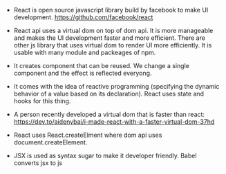 * React is open source javascript library build by facebook to make UI development.
https://github.com/facebook/react

* React api uses a virtual dom on top of dom api. It is more manageable and makes the UI development faster and more efficient.
There are other js library that uses virtual dom to render UI more efficiently. It is usable with many module and packeages of npm.

* It creates component that can be reused. We change a single component and the effect is reflected everyong.

* It comes with the idea of reactive programming (specifying the dynamic behavior of a value based on its declaration). React uses state and hooks for this thing.

* A person recently developed a virtual dom that is faster than react: https://dev.to/aidenybai/i-made-react-with-a-faster-virtual-dom-37hd

* React uses React.createElment where dom api uses document.createElement. 

* JSX is used as syntax sugar to make it developer friendly. Babel converts jsx to js